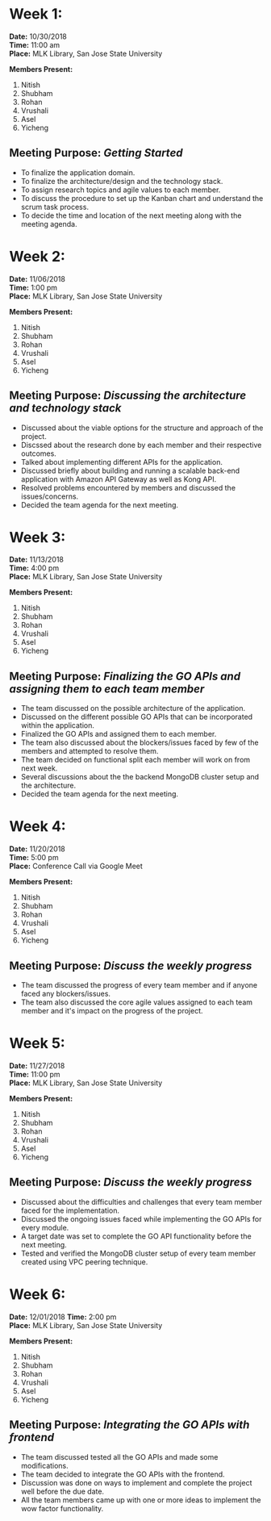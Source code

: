 # Week 1: 
<b>Date:</b> 10/30/2018  
<b>Time:</b> 11:00 am  
<b>Place:</b> MLK Library, San Jose State University 

<b>Members Present: </b> 
1. Nitish
2. Shubham
3. Rohan
4. Vrushali
5. Asel
6. Yicheng

## Meeting Purpose: _Getting Started_
* To finalize the application domain.
* To finalize the architecture/design and the technology stack.
* To assign research topics and agile values to each member.
* To discuss the procedure to set up the Kanban chart and understand the scrum task process.
* To decide the time and location of the next meeting along with the meeting agenda.

# Week 2:
<b>Date:</b> 11/06/2018  
<b>Time:</b> 1:00 pm  
<b>Place:</b> MLK Library, San Jose State University

<b>Members Present: </b> 
1. Nitish
2. Shubham
3. Rohan
4. Vrushali
5. Asel
6. Yicheng

## Meeting Purpose: _Discussing the architecture and technology stack_  
* Discussed about the viable options for the structure and approach of the project.
* Discssed about the research done by each member and their respective outcomes.
* Talked about implementing different APIs for the application.
* Discussed briefly about building and running a scalable back-end application with Amazon API Gateway as well as Kong API.
* Resolved problems encountered by members and discussed the issues/concerns.
* Decided the team agenda for the next meeting.

# Week 3:
<b>Date:</b> 11/13/2018  
<b>Time:</b> 4:00 pm  
<b>Place:</b> MLK Library, San Jose State University

<b>Members Present: </b> 
1. Nitish
2. Shubham
3. Rohan
4. Vrushali
5. Asel
6. Yicheng

## Meeting Purpose: _Finalizing the GO APIs and assigning them to each team member_ 
* The team discussed on the possible architecture of the application.
* Discussed on the different possible GO APIs that can be incorporated within the application.
* Finalized the GO APIs and assigned them to each member.
* The team also discussed about the blockers/issues faced by few of the members and attempted to resolve them.
* The team decided on functional split each member will work on from next week.
* Several discussions about the the backend MongoDB cluster setup and the architecture.
* Decided the team agenda for the next meeting.

# Week 4:
<b>Date:</b> 11/20/2018  
<b>Time:</b> 5:00 pm  
<b>Place:</b> Conference Call via Google Meet

<b>Members Present: </b> 
1. Nitish
2. Shubham
3. Rohan
4. Vrushali
5. Asel
6. Yicheng

## Meeting Purpose: _Discuss the weekly progress_
* The team discussed the progress of every team member and if anyone faced any blockers/issues.
* The team also discussed the core agile values assigned to each team member and it's impact on the progress of the project.

# Week 5:
<b>Date:</b> 11/27/2018  
<b>Time:</b> 11:00 pm  
<b>Place:</b> MLK Library, San Jose State University 

<b>Members Present: </b> 
1. Nitish
2. Shubham
3. Rohan
4. Vrushali
5. Asel
6. Yicheng

## Meeting Purpose: _Discuss the weekly progress_
* Discussed about the difficulties and challenges that every team member faced for the implementation.
* Discussed the ongoing issues faced while implementing the GO APIs for every module. 
* A target date was set to complete the GO API functionality before the next meeting.
* Tested and verified the MongoDB cluster setup of every team member created using VPC peering technique.

# Week 6:
<b>Date:</b> 12/01/2018
<b>Time:</b> 2:00 pm  
<b>Place:</b> MLK Library, San Jose State University 

<b>Members Present: </b> 
1. Nitish
2. Shubham
3. Rohan
4. Vrushali
5. Asel
6. Yicheng

## Meeting Purpose: _Integrating the GO APIs with frontend_
* The team discussed tested all the GO APIs and made some modifications.
* The team decided to integrate the GO APIs with the frontend.
* Discussion was done on ways to implement and complete the project well before the due date.
* All the team members came up with one or more ideas to implement the wow factor functionality.

